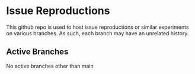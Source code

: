 # Issue Reproductions

This github repo is used to host issue reproductions or similar experiments on various branches. As such, each branch may have an unrelated history.

## Active Branches

No active branches other than main

